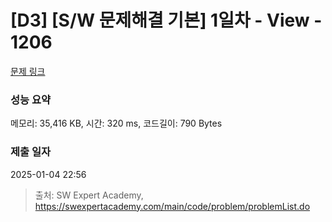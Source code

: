 # [D3] [S/W 문제해결 기본] 1일차 - View - 1206 

[문제 링크](https://swexpertacademy.com/main/code/problem/problemDetail.do?contestProbId=AV134DPqAA8CFAYh) 

### 성능 요약

메모리: 35,416 KB, 시간: 320 ms, 코드길이: 790 Bytes

### 제출 일자

2025-01-04 22:56



> 출처: SW Expert Academy, https://swexpertacademy.com/main/code/problem/problemList.do
